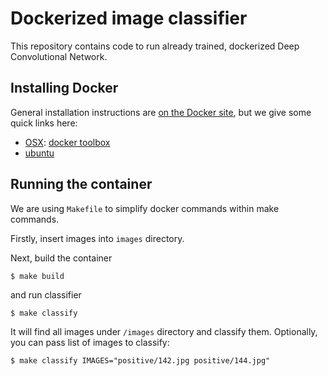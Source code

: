 # Dockerized image classifier

This repository contains code to run already trained, dockerized Deep Convolutional Network.

## Installing Docker

General installation instructions are
[on the Docker site](https://docs.docker.com/installation/), but we give some
quick links here:

* [OSX](https://docs.docker.com/installation/mac/): [docker toolbox](https://www.docker.com/toolbox)
* [ubuntu](https://docs.docker.com/installation/ubuntulinux/)


## Running the container

We are using `Makefile` to simplify docker commands within make commands.

Firstly, insert images into `images` directory.

Next, build the container

    $ make build
    
and run classifier

    $ make classify

It will find all images under `/images` directory and classify them. Optionally, you can pass list of
images to classify:
    
    $ make classify IMAGES="positive/142.jpg positive/144.jpg"